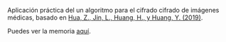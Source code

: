 Aplicación práctica del un algoritmo para el cifrado cifrado de imágenes médicas, basado en [Hua, Z., Jin, L., Huang, H., y Huang, Y. (2019)](https://ieeexplore.ieee.org/stamp/stamp.jsp?tp=&arnumber=8977567).

Puedes ver la memoria [aquí](docs/Proyecto_C.pdf).


